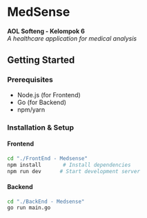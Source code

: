 # MedSense

**AOL Softeng - Kelompok 6**  
*A healthcare application for medical analysis*

## Getting Started

### Prerequisites
- Node.js (for Frontend)
- Go (for Backend)
- npm/yarn

### Installation & Setup

#### Frontend
```bash
cd "./FrontEnd - Medsense"
npm install       # Install dependencies
npm run dev      # Start development server
```

#### Backend
```bash
cd "./BackEnd - Medsense"
go run main.go
```
